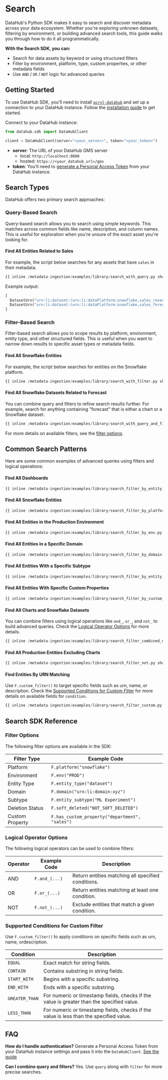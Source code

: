 # Search

DataHub's Python SDK makes it easy to search and discover metadata across your data ecosystem. Whether you're exploring unknown datasets, filtering by environment, or building advanced search tools, this guide walks you through how to do it all programmatically.

**With the Search SDK, you can:**

- Search for data assets by keyword or using structured filters
- Filter by environment, platform, type, custom properties, or other metadata fields
- Use `AND` / `OR` / `NOT` logic for advanced queries

## Getting Started

To use DataHub SDK, you'll need to install [`acryl-datahub`](https://pypi.org/project/acryl-datahub/) and set up a connection to your DataHub instance. Follow the [installation guide](https://docs.datahub.com/docs/metadata-ingestion/cli-ingestion#installing-datahub-cli) to get started.

Connect to your DataHub instance:

```python
from datahub.sdk import DataHubClient

client = DataHubClient(server="<your_server>", token="<your_token>")
```

- **server**: The URL of your DataHub GMS server
  - local: `http://localhost:8080`
  - hosted: `https://<your_datahub_url>/gms`
- **token**: You'll need to [generate a Personal Access Token](https://docs.datahub.com/docs/authentication/personal-access-tokens) from your DataHub instance.

## Search Types

DataHub offers two primary search approaches:

### Query-Based Search

Query-based search allows you to search using simple keywords. This matches across common fields like name, description, and column names. This is useful for exploration when you're unsure of the exact asset you're looking for.

#### Find All Entities Related to Sales

For example, the script below searches for any assets that have `sales` in their metadata.

```python
{{ inline /metadata-ingestion/examples/library/search_with_query.py show_path_as_comment }}
```

Example output:

```python
[
  DatasetUrn("urn:li:dataset:(urn:li:dataPlatform:snowflake,sales_revenue_2023,PROD)"),
  DatasetUrn("urn:li:dataset:(urn:li:dataPlatform:snowflake,sales_forecast,PROD)")
]
```

### Filter-Based Search

Filter-based search allows you to scope results by platform, environment, entity type, and other structured fields.
This is useful when you want to narrow down results to specific asset types or metadata fields.

#### Find All Snowflake Entities

For example, the script below searches for entities on the Snowflake platform.

```python
{{ inline /metadata-ingestion/examples/library/search_with_filter.py show_path_as_comment }}
```

#### Find All Snowflake Datasets Related to Forecast

You can combine query and filters to refine search results further.
For example, search for anything containing "forecast" that is either a chart or a Snowflake dataset.

```python
{{ inline /metadata-ingestion/examples/library/search_with_query_and_filter.py show_path_as_comment }}
```

For more details on available filters, see the [filter options](#filter-options).

## Common Search Patterns

Here are some common examples of advanced queries using filters and logical operations:

#### Find All Dashboards

```python
{{ inline /metadata-ingestion/examples/library/search_filter_by_entity_type.py show_path_as_comment }}
```

#### Find All Snowflake Entities

```python
{{ inline /metadata-ingestion/examples/library/search_filter_by_platform.py show_path_as_comment }}
```

#### Find All Entities in the Production Environment

```python
{{ inline /metadata-ingestion/examples/library/search_filter_by_env.py show_path_as_comment }}
```

#### Find All Entities in a Specific Domain

```python
{{ inline /metadata-ingestion/examples/library/search_filter_by_domain.py show_path_as_comment }}
```

#### Find All Entities With a Specific Subtype

```python
{{ inline /metadata-ingestion/examples/library/search_filter_by_entity_subtype.py show_path_as_comment }}
```

#### Find All Entities With Specific Custom Properties

```python
{{ inline /metadata-ingestion/examples/library/search_filter_by_custom_property.py show_path_as_comment }}
```

#### Find All Charts and Snowflake Datasets

You can combine filters using logical operations like `and_`, `or_`, and `not_` to build advanced queries. Check the [Logical Operator Options](#logical-operator-options) for more details.

```python
{{ inline /metadata-ingestion/examples/library/search_filter_combined_operation.py show_path_as_comment }}
```

#### Find All Production Entities Excluding Charts

```python
{{ inline /metadata-ingestion/examples/library/search_filter_not.py show_path_as_comment }}
```

#### Find Entities By URN Matching

Use `F.custom_filter()` to target specific fields such as urn, name, or description. Check the [Supported Conditions for Custom Filter](#supported-conditions-for-custom-filter) for more details on available fields for `condition`.

```python
{{ inline /metadata-ingestion/examples/library/search_filter_custom.py show_path_as_comment }}
```

## Search SDK Reference

### Filter Options

The following filter options are available in the SDK:

| Filter Type     | Example Code                                   |
| --------------- | ---------------------------------------------- |
| Platform        | `F.platform("snowflake")`                      |
| Environment     | `F.env("PROD")`                                |
| Entity Type     | `F.entity_type("dataset")`                     |
| Domain          | `F.domain("urn:li:domain:xyz")`                |
| Subtype         | `F.entity_subtype("ML Experiment")`            |
| Deletion Status | `F.soft_deleted("NOT_SOFT_DELETED")`           |
| Custom Property | `F.has_custom_property("department", "sales")` |

### Logical Operator Options

The following logical operators can be used to combine filters:

| Operator | Example Code  | Description                                        |
| -------- | ------------- | -------------------------------------------------- |
| AND      | `F.and_(...)` | Return entities matching all specified conditions. |
| OR       | `F.or_(...)`  | Return entities matching at least one condition.   |
| NOT      | `F.not_(...)` | Exclude entities that match a given condition.     |

### Supported Conditions for Custom Filter

Use `F.custom_filter()` to apply conditions on specific fields such as urn, name, ordescription.

| Condition      | Description                                                                               |
| -------------- | ----------------------------------------------------------------------------------------- |
| `EQUAL`        | Exact match for string fields.                                                            |
| `CONTAIN`      | Contains substring in string fields.                                                      |
| `START_WITH`   | Begins with a specific substring.                                                         |
| `END_WITH`     | Ends with a specific substring.                                                           |
| `GREATER_THAN` | For numeric or timestamp fields, checks if the value is greater than the specified value. |
| `LESS_THAN`    | For numeric or timestamp fields, checks if the value is less than the specified value.    |

## FAQ

**How do I handle authentication?**
Generate a Personal Access Token from your DataHub instance settings and pass it into the `DataHubClient`.
[See the guide](https://docs.datahub.com/docs/authentication/personal-access-tokens)

**Can I combine query and filters?**
Yes. Use `query` along with `filter` for more precise searches.
